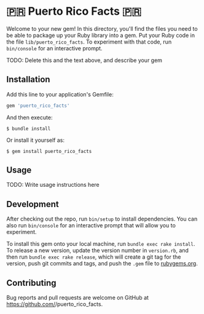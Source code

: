 # 🇵🇷 Puerto Rico Facts 🇵🇷

Welcome to your new gem! In this directory, you'll find the files you need to be able to package up your Ruby library into a gem. Put your Ruby code in the file `lib/puerto_rico_facts`. To experiment with that code, run `bin/console` for an interactive prompt.

TODO: Delete this and the text above, and describe your gem

## Installation

Add this line to your application's Gemfile:

```ruby
gem 'puerto_rico_facts'
```

And then execute:

    $ bundle install

Or install it yourself as:

    $ gem install puerto_rico_facts

## Usage

TODO: Write usage instructions here

## Development

After checking out the repo, run `bin/setup` to install dependencies. You can also run `bin/console` for an interactive prompt that will allow you to experiment.

To install this gem onto your local machine, run `bundle exec rake install`. To release a new version, update the version number in `version.rb`, and then run `bundle exec rake release`, which will create a git tag for the version, push git commits and tags, and push the `.gem` file to [rubygems.org](https://rubygems.org).

## Contributing

Bug reports and pull requests are welcome on GitHub at https://github.com/<github username>/puerto_rico_facts.

